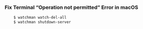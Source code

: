 ### Fix Terminal “Operation not permitted” Error in macOS

```bash
    $ watchman watch-del-all
    $ watchman shutdown-server
```